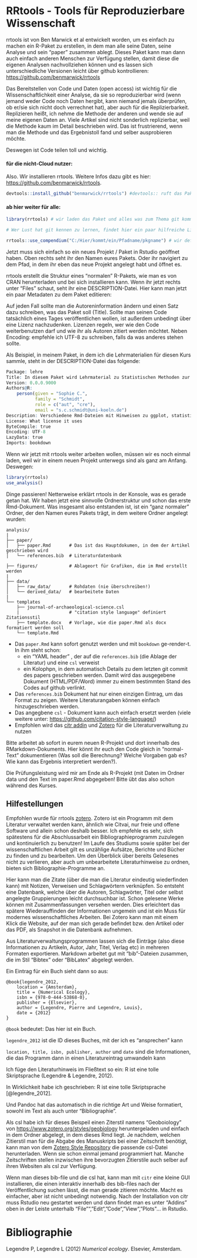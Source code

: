 RRtools - Tools für Reproduzierbare Wissenschaft
================================================

rrtools ist von Ben Marwick et al entwickelt worden, um es einfach zu
machen ein R-Paket zu erstellen, in dem man alle seine Daten, seine
Analyse und sein “paper” zusammen ablegt. Dieses Paket kann man dann
auch einfach anderen Menschen zur Verfügung stellen, damit diese die
eigenen Analysen nachvollziehen können und es lassen sich
unterschiedliche Versionen leicht über github kontrollieren:
<a href="https://github.com/benmarwick/rrtools" class="uri">https://github.com/benmarwick/rrtools</a>

Das Bereitstellen von Code und Daten (open access) ist wichtig für die
Wissenschaftlichkeit einer Analyse, da sie so reproduzierbar wird (wenn
jemand weder Code noch Daten hergibt, kann niemand jemals überprüfen, ob
er/sie sich nicht doch verrechnet hat), aber auch für die
Replizierbarkeit. Replizieren heißt, ich nehme die Methode der anderen
und wende sie auf meine eigenen Daten an. Viele Artikel sind nicht
sonderlich replizierbar, weil die Methode kaum im Detail beschrieben
wird. Das ist frustrierend, wenn man die Methode und das Ergebnistoll
fand und selber ausprobieren möchte.

Deswegen ist Code teilen toll und wichtig.

#### für die nicht-Cloud nutzer:

Also. Wir installieren rrtools. Weitere Infos dazu gibt es hier:
<a href="https://github.com/benmarwick/rrtools" class="uri">https://github.com/benmarwick/rrtools</a>.

``` r
devtools::install_github("benmarwick/rrtools") #devtools:: ruft das Paket devtools. ich brauch es nur einmal, deswegen habe ich es nicht mit library ins Boot geholt.
```

#### ab hier weiter für alle:

``` r
library(rrtools) # wir laden das Paket und alles was zum Thema git kommt, ignorieren wir.

# Wer Lust hat git kennen zu lernen, findet hier ein paar hilfreiche Links zu dem Thema: http://archaeoinformatics.net/git-how-not-to-learn-it/ 

rrtools::use_compendium("C:/Hier/kommt/ein/Pfadname/pkgname") # wir definieren wo unser Paket liegt und wie es heißen wird "pkgname"
```

Jetzt muss sich einfach so ein neues Projekt / Paket in Rstudio geöffnet
haben. Oben rechts seht ihr den Namen eures Pakets. Oder ihr navigiert
zu dem Pfad, in dem ihr eben das neue Projekt angelegt habt und öffnet
es.

rrtools erstellt die Struktur eines “normalen” R-Pakets, wie man es von
CRAN herunterladen und bei sich installieren kann. Wenn ihr jetzt rechts
unter “Files” schaut, seht ihr eine DESCRIPTION-Datei. Hier kann man
jetzt ein paar Metadaten zu dem Paket editieren:

Auf jeden Fall sollte man die Autoreninformation ändern und einen Satz
dazu schreiben, was das Paket soll (Title). Sollte man seinen Code
tatsächlich eines Tages veröffentlichen wollen, ist außerdem unbedingt
über eine Lizenz nachzudenken. Lizenzen regeln, wer wie den Code
weiterbenutzen darf und wie ihr als Autoren zitiert werden möchtet.
Neben Encoding: empfehle ich UTF-8 zu schreiben, falls da was anderes
stehen sollte.

Als Beispiel, in meinem Paket, in dem ich die Lehrmaterialien für diesen
Kurs sammle, steht in der DESCRIPTION-Datei das folgende:

``` r
Package: lehre
Title: In diesem Paket wird Lehrmaterial zu Statistischen Methoden zur Verfügung gestellt.
Version: 0.0.0.9000
Authors@R:
    person(given = "Sophie C.",
           family = "Schmidt",
           role = c("aut", "cre"),
           email = "s.c.schmidt@uni-koeln.de")
Description: Verschiedene Rmd-Dateien mit Hinweisen zu ggplot, statistischen Tests, reproduzierbarer Wissenschaft in Archäologie und Biologie.
License: What license it uses
ByteCompile: true
Encoding: UTF-8
LazyData: true
Imports: bookdown
```

Wenn wir jetzt mit rrtools weiter arbeiten wollen, müssen wir es noch
einmal laden, weil wir in einem neuen Projekt unterwegs sind als ganz am
Anfang. Deswegen:

``` r
library(rrtools)
use_analysis()
```

Dinge passieren! Netterweise erklärt rrtools in der Konsole, was es
gerade getan hat. Wir haben jetzt eine sinnvolle Ordnerstruktur und
schon das erste Rmd-Dokument. Was insgesamt also entstanden ist, ist ein
“ganz normaler” Ordner, der den Namen eures Pakets trägt, in dem weitere
Ordner angelegt wurden:

    analysis/
    |
    ├── paper/
    │   ├── paper.Rmd       # Das ist das Hauptdokumen, in dem der Artikel geschrieben wird
    │   └── references.bib  # Literaturdatenbank

    ├── figures/            # Ablageort für Grafiken, die im Rmd erstellt werden
    |
    ├── data/
    │   ├── raw_data/       # Rohdaten (nie überschreiben!)
    │   └── derived_data/   # bearbeitete Daten
    |
    └── templates
        ├── journal-of-archaeological-science.csl
        |                   # "citation style language" definiert Zitationsstil
        ├── template.docx   # Vorlage, wie die paper.Rmd als docx formatiert werden soll
        └── template.Rmd

-   Das `paper.Rmd` kann sofort genutzt werden und mit `bookdown`
    ge-render-t. In ihm steht schon:
    -   ein “YAML header” , der auf die `references.bib` (die Ablage der
        Literatur) und eine `csl` verweist
    -   ein Kolophpn, in dem automatisch Details zu dem letzten git
        commit des papers geschrieben werden. Damit wird das ausgegebene
        Dokument (HTML/PDF/Word) immer zu einem bestimmten Stand des
        Codes auf github verlinkt.
-   Das `references.bib` Dokument hat nur einen einzigen Eintrag, um das
    Format zu zeigen. Weitere Literaturangaben können einfach
    hinzugeschrieben werden.
-   Das angegbene `csl` - Dokument kann auch einfach ersetzt werden
    (viele weitere unter:
    <a href="https://github.com/citation-style-language/" class="uri">https://github.com/citation-style-language/</a>)
-   Empfohlen wird das [citr addin](https://github.com/crsh/citr) und
    [Zotero](https://www.zotero.org/) für die Literaturverwaltung zu
    nutzen

Bitte arbeitet ab sofort in eurem neuen R-Projekt und dort innerhalb des
RMarkdown-Dokuments. Hier könnt ihr euch den Code gleich in
“normal-Text” dokumentieren (Was soll die Berechnung? Welche Vorgaben
gab es? Wie kann das Ergebnis interpretiert werden?).

Die Prüfungsleistung wird mir am Ende als R-Projekt (mit Daten im Ordner
data und den Text im paper.Rmd abgegeben! Bitte übt das also schon
während des Kurses.

Hilfestellungen
---------------

Empfohlen wurde für rrtools [zotero](https://www.zotero.org/). Zotero
ist ein Programm mit dem Literatur verwaltet werden kann, ähnlich wie
Citvai, nur freie und offene Software und allein schon deshalb besser.
Ich empfehle es sehr, sich spätestens für die Abschlussarbeit ein
Bibliographieprogramm zuzulegen und kontinuierlich zu benutzen! Im Laufe
des Studiums sowie später bei der wissenschaftlichen Arbeit gilt es
unzählige Aufsätze, Berichte und Bücher zu finden und zu bearbeiten. Um
den Überblick über bereits Gelesenes nicht zu verlieren, aber auch um
unbearbeitete Literaturhinweise zu ordnen, bieten sich
Bibliographie-Programme an.

Hier kann man die Zitate (über die man die Literatur eindeutig
wiederfinden kann) mit Notizen, Verweisen und Schlagwörtern verknüpfen.
So entsteht eine Datenbank, welche über die Autoren, Schlagwörter, Titel
oder selbst angelegte Gruppierungen leicht durchsuchbar ist. Schon
gelesene Werke können mit Zusammenfassungen versehen werden. Dies
erleichtert das spätere Wiederauffinden der Informationen ungemein und
ist ein Muss für modernes wissenschaftliches Arbeiten. Bei Zotero kann
man mit einem Klick die Website, auf der man sich gerade befindet bzw.
den Artikel oder das PDF, als Snapshot in die Datenbank aufnehmen.

Aus Literaturverwaltungsprogrammen lassen sich die Einträge (also diese
Informationen zu Artikeln, Autor, Jahr, Titel, Verlag etc) in mehreren
Formaten exportieren. Markdown arbeitet gut mit “bib”-Dateien zusammen,
die im Stil “Bibtex” oder “BibLatex” abgelegt werden.

Ein Eintrag für ein Buch sieht dann so aus:

    @book{legendre_2012,
        location = {Amsterdam},
        title = {Numerical Ecology},
        isbn = {978-0-444-53868-0},
        publisher = {Elsevier},
        author = {Legendre, Pierre and Legendre, Louis},
        date = {2012}
    }

`@book` bedeutet: Das hier ist ein Buch.

`legendre_2012` ist die ID dieses Buches, mit der ich es “ansprechen”
kann

`location, title, isbn, publisher, author` und `date` sind die
Informationen, die das Programm dann in einen Literatureintrag umwandeln
kann

Ich füge den Literaturhinweis im Fließtext so ein: R ist eine tolle
Skriptsprache (Legendre & Legendre, 2012).

In Wirklichkeit habe ich geschrieben: R ist eine tolle Skriptsprache
\[@legendre\_2012\].

Und Pandoc hat das automatisch in die richtige Art und Weise formatiert,
sowohl im Text als auch unter “Bibliographie”.

Als csl habe ich für dieses Beispeil einen Ziterstil namens
“Geoboiology” von
<a href="https://www.zotero.org/styles/geobiology" class="uri">https://www.zotero.org/styles/geobiology</a>
heruntergeladen und einfach in dem Ordner abgelegt, in dem dieses Rmd
liegt. Je nachdem, welchen Zitierstil man für die Abgabe des Manuskripts
bei einer Zeitschrift benötigt, kann man von dem [Zotero Style
Repository](https://www.zotero.org/styles/) die passende csl-Datei
herunterladen. Wenn sie schon einmal jemand programmiert hat. Manche
Zeitschriften stellen inzwischen ihre bevorzugten Zitierstile auch
selber auf ihren Websiten als csl zur Verfügung.

Wenn man dieses bib-file und die csl hat, kann man mit `citr` eine
kleine GUI installieren, die einen interaktiv innerhalb des bib-files
nach der Veröffentlichung suchen lässt, die man gerade zitieren möchte.
Macht es einfacher, aber ist nicht unbedingt notwendig. Nach der
Installation von citr muss Rstudio neu gestartet werden und dann findet
man es unter “Addins” oben in der Leiste unterhalb
“File”“,”Edit“,”Code“,”View“,”Plots"… in Rstudio.

Bibliographie
=============

Legendre P, Legendre L (2012) *Numerical ecology*. Elsevier, Amsterdam.
